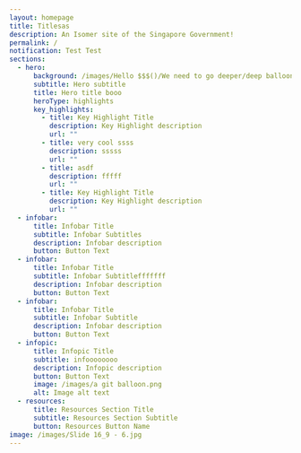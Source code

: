 ```yaml
---
layout: homepage
title: Titlesas
description: An Isomer site of the Singapore Government!
permalink: /
notification: Test Test
sections:
  - hero:
      background: /images/Hello $$$()/We need to go deeper/deep balloon.png
      subtitle: Hero subtitle
      title: Hero title booo
      heroType: highlights
      key_highlights:
        - title: Key Highlight Title
          description: Key Highlight description
          url: ""
        - title: very cool ssss
          description: sssss
          url: ""
        - title: asdf
          description: fffff
          url: ""
        - title: Key Highlight Title
          description: Key Highlight description
          url: ""
  - infobar:
      title: Infobar Title
      subtitle: Infobar Subtitles
      description: Infobar description
      button: Button Text
  - infobar:
      title: Infobar Title
      subtitle: Infobar Subtitlefffffff
      description: Infobar description
      button: Button Text
  - infobar:
      title: Infobar Title
      subtitle: Infobar Subtitle
      description: Infobar description
      button: Button Text
  - infopic:
      title: Infopic Title
      subtitle: infoooooooo
      description: Infopic description
      button: Button Text
      image: /images/a git balloon.png
      alt: Image alt text
  - resources:
      title: Resources Section Title
      subtitle: Resources Section Subtitle
      button: Resources Button Name
image: /images/Slide 16_9 - 6.jpg
---
```

